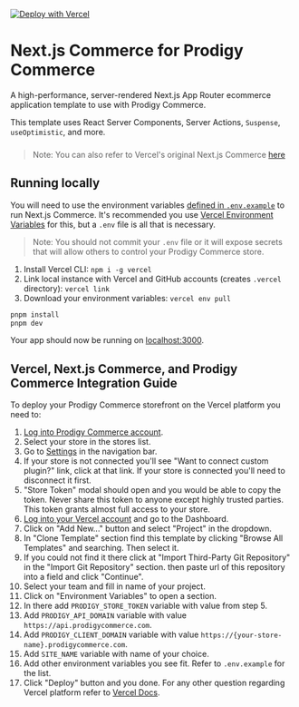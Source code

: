 [![Deploy with Vercel](https://vercel.com/button)](https://vercel.com/new/clone?repository-url=https%3A%2F%2Fgithub.com%2Fprodigycommerce%2Fnextjs-commerce&project-name=commerce&repo-name=commerce&demo-title=Next.js%20Commerce&env=COMPANY_NAME,PRODIGY_API_DOMAIN,PRODIGY_STORE_TOKEN,SITE_NAME,TWITTER_CREATOR,TWITTER_SITE)

# Next.js Commerce for Prodigy Commerce

A high-performance, server-rendered Next.js App Router ecommerce application template to use with Prodigy Commerce.

This template uses React Server Components, Server Actions, `Suspense`, `useOptimistic`, and more.

<h3 id="v1-notes"></h3>

> Note: You can also refer to Vercel's original Next.js Commerce [here](https://github.com/vercel/commerce/tree/v1)

## Running locally

You will need to use the environment variables [defined in `.env.example`](.env.example) to run Next.js Commerce. It's recommended you use [Vercel Environment Variables](https://vercel.com/docs/concepts/projects/environment-variables) for this, but a `.env` file is all that is necessary.

> Note: You should not commit your `.env` file or it will expose secrets that will allow others to control your Prodigy Commerce store.

1. Install Vercel CLI: `npm i -g vercel`
2. Link local instance with Vercel and GitHub accounts (creates `.vercel` directory): `vercel link`
3. Download your environment variables: `vercel env pull`

```bash
pnpm install
pnpm dev
```

Your app should now be running on [localhost:3000](http://localhost:3000/).

## Vercel, Next.js Commerce, and Prodigy Commerce Integration Guide

To deploy your Prodigy Commerce storefront on the Vercel platform you need to:

1. [Log into Prodigy Commerce account](https://app.prodigycommerce.com/login).
2. Select your store in the stores list.
3. Go to [Settings](https://pdemo.prodigycommerce.com/settings) in the navigation bar.
4. If your store is not connected you'll see "Want to connect custom plugin?" link, click at that link. If your store is connected you'll need to disconnect it first.
5. "Store Token" modal should open and you would be able to copy the token. Never share this token to anyone except highly trusted parties. This token grants almost full access to your store.
6. [Log into your Vercel account](https://vercel.com) and go to the Dashboard.
7. Click on "Add New..." button and select "Project" in the dropdown.
8. In "Clone Template" section find this template by clicking "Browse All Templates" and searching. Then select it.
9. If you could not find it there click at "Import Third-Party Git Repository" in the "Import Git Repository" section. then paste url of this repository into a field and click "Continue".
10. Select your team and fill in name of your project.
11. Click on "Environment Variables" to open a section.
12. In there add `PRODIGY_STORE_TOKEN` variable with value from step 5.
13. Add `PRODIGY_API_DOMAIN` variable with value `https://api.prodigycommerce.com`.
14. Add `PRODIGY_CLIENT_DOMAIN` variable with value `https://{your-store-name}.prodigycommerce.com`.
15. Add `SITE_NAME` variable with name of your choice.
16. Add other environment variables you see fit. Refer to `.env.example` for the list.
17. Click "Deploy" button and you done. For any other question regarding Vercel platform refer to [Vercel Docs](https://vercel.com/docs).
